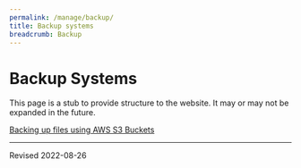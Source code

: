 ```yaml
---
permalink: /manage/backup/
title: Backup systems
breadcrumb: Backup
---
```


# Backup Systems

This page is a stub to provide structure to the website. It may or may not be expanded in the future.

[Backing up files using AWS S3 Buckets](aws/)

----
Revised 2022-08-26
